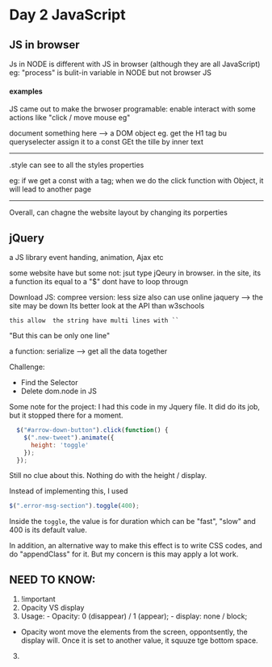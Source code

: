 # Day 2 JavaScript

## JS in browser

Js in NODE is different with JS in browser (although they are all JavaScript)
eg: "process" is bulit-in variable in NODE but not browser JS


#### examples
JS came out to make the brwoser programable: enable interact with some actions like "click / move mouse eg"

document something here  --> a DOM object
eg. get the H1 tag bu queryselecter 
assign it to a const 
GEt the tille by inner text

---

.style can see to all the styles properties

eg: if we get a const with a tag; when we do the click function with Object, it will lead to another page


---

Overall, can chagne the website layout by changing its porperties

## jQuery
a JS library
event handing, animation, Ajax etc

some website have but some not: jsut type jQeury in browser.
  in the site, its a function
  its equal to a "$"
  dont have to loop througn
  
  

Download JS:
  compree version: less size 
  also can use online jaquery --> the site may be down
Its better look at the API than w3schools


`
this allow 
the string have multi
 lines with ``
`

"But this can be only one line"

a function: serialize --> get all the data together

Challenge:
- Find the Selector
- Delete dom.node in JS

Some note for the project:
I had this code in my Jquery file.
It did do its job, but it stopped there for a moment.
```js
  $("#arrow-down-button").click(function() {
    $(".new-tweet").animate({
      height: 'toggle'
    });
  });
```
Still no clue about this. Nothing do with the height / display.

Instead of implementing this, I used 
```js
$(".error-msg-section").toggle(400);
```
Inside the `toggle`, the value is for duration which can be "fast", "slow" and 400 is its default value.

In addition, an alternative way to make this effect is to write CSS codes, and do "appendClass" for it. But my concern is this may apply a lot work.

## NEED TO KNOW: 
1. !important
2. Opacity VS display
  1. Usage:
    - Opacity: 0 (disappear) / 1 (appear);
    - display: none / block;
  - Opacity wont move the elements from the screen, oppontsently, the display will. Once it is set to another value, it squuze tge bottom space.
3. 
